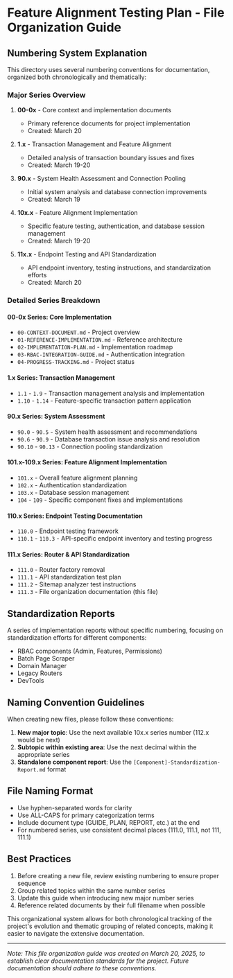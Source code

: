 # Feature Alignment Testing Plan - File Organization Guide

## Numbering System Explanation

This directory uses several numbering conventions for documentation, organized both chronologically and thematically:

### Major Series Overview

1. **00-0x** - Core context and implementation documents
   - Primary reference documents for project implementation
   - Created: March 20

2. **1.x** - Transaction Management and Feature Alignment
   - Detailed analysis of transaction boundary issues and fixes
   - Created: March 19-20

3. **90.x** - System Health Assessment and Connection Pooling
   - Initial system analysis and database connection improvements
   - Created: March 19

4. **10x.x** - Feature Alignment Implementation
   - Specific feature testing, authentication, and database session management
   - Created: March 19-20  

5. **11x.x** - Endpoint Testing and API Standardization
   - API endpoint inventory, testing instructions, and standardization efforts
   - Created: March 20

### Detailed Series Breakdown

#### 00-0x Series: Core Implementation
- `00-CONTEXT-DOCUMENT.md` - Project overview
- `01-REFERENCE-IMPLEMENTATION.md` - Reference architecture
- `02-IMPLEMENTATION-PLAN.md` - Implementation roadmap
- `03-RBAC-INTEGRATION-GUIDE.md` - Authentication integration
- `04-PROGRESS-TRACKING.md` - Project status

#### 1.x Series: Transaction Management
- `1.1` - `1.9` - Transaction management analysis and implementation
- `1.10` - `1.14` - Feature-specific transaction pattern application

#### 90.x Series: System Assessment
- `90.0` - `90.5` - System health assessment and recommendations
- `90.6` - `90.9` - Database transaction issue analysis and resolution
- `90.10` - `90.13` - Connection pooling standardization

#### 101.x-109.x Series: Feature Alignment Implementation
- `101.x` - Overall feature alignment planning
- `102.x` - Authentication standardization
- `103.x` - Database session management
- `104` - `109` - Specific component fixes and implementations

#### 110.x Series: Endpoint Testing Documentation
- `110.0` - Endpoint testing framework
- `110.1` - `110.3` - API-specific endpoint inventory and testing progress

#### 111.x Series: Router & API Standardization
- `111.0` - Router factory removal
- `111.1` - API standardization test plan
- `111.2` - Sitemap analyzer test instructions
- `111.3` - File organization documentation (this file)

## Standardization Reports

A series of implementation reports without specific numbering, focusing on standardization efforts for different components:

- RBAC components (Admin, Features, Permissions)
- Batch Page Scraper
- Domain Manager
- Legacy Routers
- DevTools

## Naming Convention Guidelines

When creating new files, please follow these conventions:

1. **New major topic**: Use the next available 10x.x series number (112.x would be next)
2. **Subtopic within existing area**: Use the next decimal within the appropriate series
3. **Standalone component report**: Use the `[Component]-Standardization-Report.md` format

## File Naming Format

- Use hyphen-separated words for clarity
- Use ALL-CAPS for primary categorization terms
- Include document type (GUIDE, PLAN, REPORT, etc.) at the end
- For numbered series, use consistent decimal places (111.0, 111.1, not 111, 111.1)

## Best Practices

1. Before creating a new file, review existing numbering to ensure proper sequence
2. Group related topics within the same number series
3. Update this guide when introducing new major number series
4. Reference related documents by their full filename when possible

This organizational system allows for both chronological tracking of the project's evolution and thematic grouping of related concepts, making it easier to navigate the extensive documentation.

---

*Note: This file organization guide was created on March 20, 2025, to establish clear documentation standards for the project. Future documentation should adhere to these conventions.*